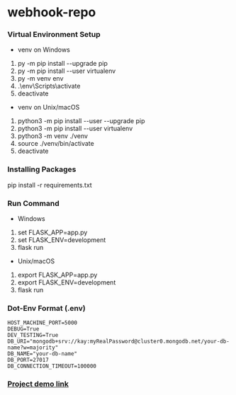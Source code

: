 # webhook-repo
### Virtual Environment Setup
* venv on Windows
1. py -m pip install --upgrade pip
2. py -m pip install --user virtualenv
3. py -m venv env
4. .\env\Scripts\activate
5. deactivate

* venv on Unix/macOS
1. python3 -m pip install --user --upgrade pip
2. python3 -m pip install --user virtualenv
3. python3 -m venv ./venv
4. source ./venv/bin/activate
5. deactivate

### Installing Packages
pip install -r requirements.txt

### Run Command
* Windows
1. set FLASK_APP=app.py
2. set FLASK_ENV=development
3. flask run

* Unix/macOS
1. export FLASK_APP=app.py
2. export FLASK_ENV=development
3. flask run

### Dot-Env Format (.env)
```HOST_MACHINE_IP="0.0.0.0"
HOST_MACHINE_PORT=5000
DEBUG=True
DEV_TESTING=True	
DB_URI="mongodb+srv://kay:myRealPassword@cluster0.mongodb.net/your-db-name?w=majority"
DB_NAME="your-db-name"
DB_PORT=27017
DB_CONNECTION_TIMEOUT=100000
```

### [Project demo link](https://drive.google.com/file/d/1Odx5FgO_q11LUYunSquh2mJd8usj7iIC/view?usp=sharing)